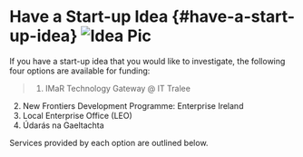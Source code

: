 # Have a Start-up Idea {#have-a-start-up-idea}    ![Idea Pic](C:\Users\micheal\Desktop\idea2.png>)

If you have a start-up idea that you would like to investigate, the following four options are available for funding:

>1.   IMaR Technology Gateway @ IT Tralee
2.   New Frontiers Development Programme: Enterprise Ireland
3.  Local Enterprise Office (LEO)
4.   Údarás na Gaeltachta

Services provided by each option are outlined below.